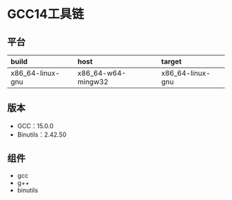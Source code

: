 # GCC14工具链

## 平台

| build            | host               | target           |
| :--------------- | :----------------- | :--------------- |
| x86_64-linux-gnu | x86_64-w64-mingw32 | x86_64-linux-gnu |

## 版本

- GCC：15.0.0
- Binutils：2.42.50

## 组件

- gcc
- g++
- binutils
